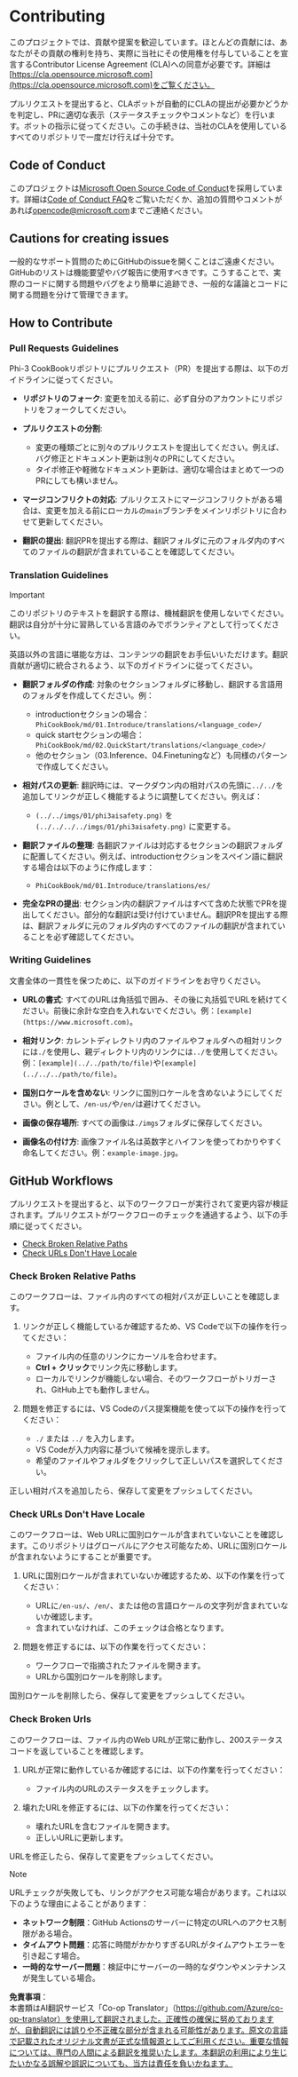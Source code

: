 <!--
CO_OP_TRANSLATOR_METADATA:
{
  "original_hash": "9f71f15fee9a73ecfcd4fd40efbe3070",
  "translation_date": "2025-05-08T04:54:18+00:00",
  "source_file": "CONTRIBUTING.md",
  "language_code": "ja"
}
-->
# Contributing

このプロジェクトでは、貢献や提案を歓迎しています。ほとんどの貢献には、あなたがその貢献の権利を持ち、実際に当社にその使用権を付与していることを宣言するContributor License Agreement (CLA)への同意が必要です。詳細は[https://cla.opensource.microsoft.com](https://cla.opensource.microsoft.com)をご覧ください。

プルリクエストを提出すると、CLAボットが自動的にCLAの提出が必要かどうかを判定し、PRに適切な表示（ステータスチェックやコメントなど）を行います。ボットの指示に従ってください。この手続きは、当社のCLAを使用しているすべてのリポジトリで一度だけ行えば十分です。

## Code of Conduct

このプロジェクトは[Microsoft Open Source Code of Conduct](https://opensource.microsoft.com/codeofconduct/)を採用しています。詳細は[Code of Conduct FAQ](https://opensource.microsoft.com/codeofconduct/faq/)をご覧いただくか、追加の質問やコメントがあれば[opencode@microsoft.com](mailto:opencode@microsoft.com)までご連絡ください。

## Cautions for creating issues

一般的なサポート質問のためにGitHubのissueを開くことはご遠慮ください。GitHubのリストは機能要望やバグ報告に使用すべきです。こうすることで、実際のコードに関する問題やバグをより簡単に追跡でき、一般的な議論とコードに関する問題を分けて管理できます。

## How to Contribute

### Pull Requests Guidelines

Phi-3 CookBookリポジトリにプルリクエスト（PR）を提出する際は、以下のガイドラインに従ってください。

- **リポジトリのフォーク**: 変更を加える前に、必ず自分のアカウントにリポジトリをフォークしてください。

- **プルリクエストの分割**:
  - 変更の種類ごとに別々のプルリクエストを提出してください。例えば、バグ修正とドキュメント更新は別々のPRにしてください。
  - タイポ修正や軽微なドキュメント更新は、適切な場合はまとめて一つのPRにしても構いません。

- **マージコンフリクトの対応**: プルリクエストにマージコンフリクトがある場合は、変更を加える前にローカルの`main`ブランチをメインリポジトリに合わせて更新してください。

- **翻訳の提出**: 翻訳PRを提出する際は、翻訳フォルダに元のフォルダ内のすべてのファイルの翻訳が含まれていることを確認してください。

### Translation Guidelines

> [!IMPORTANT]
>
> このリポジトリのテキストを翻訳する際は、機械翻訳を使用しないでください。翻訳は自分が十分に習熟している言語のみでボランティアとして行ってください。

英語以外の言語に堪能な方は、コンテンツの翻訳をお手伝いいただけます。翻訳貢献が適切に統合されるよう、以下のガイドラインに従ってください。

- **翻訳フォルダの作成**: 対象のセクションフォルダに移動し、翻訳する言語用のフォルダを作成してください。例：
  - introductionセクションの場合：`PhiCookBook/md/01.Introduce/translations/<language_code>/`
  - quick startセクションの場合：`PhiCookBook/md/02.QuickStart/translations/<language_code>/`
  - 他のセクション（03.Inference、04.Finetuningなど）も同様のパターンで作成してください。

- **相対パスの更新**: 翻訳時には、マークダウン内の相対パスの先頭に`../../`を追加してリンクが正しく機能するように調整してください。例えば：
  - `(../../imgs/01/phi3aisafety.png)` を `(../../../../imgs/01/phi3aisafety.png)` に変更する。

- **翻訳ファイルの整理**: 各翻訳ファイルは対応するセクションの翻訳フォルダに配置してください。例えば、introductionセクションをスペイン語に翻訳する場合は以下のように作成します：
  - `PhiCookBook/md/01.Introduce/translations/es/`

- **完全なPRの提出**: セクション内の翻訳ファイルはすべて含めた状態でPRを提出してください。部分的な翻訳は受け付けていません。翻訳PRを提出する際は、翻訳フォルダに元のフォルダ内のすべてのファイルの翻訳が含まれていることを必ず確認してください。

### Writing Guidelines

文書全体の一貫性を保つために、以下のガイドラインをお守りください。

- **URLの書式**: すべてのURLは角括弧で囲み、その後に丸括弧でURLを続けてください。前後に余計な空白を入れないでください。例：`[example](https://www.microsoft.com)`。

- **相対リンク**: カレントディレクトリ内のファイルやフォルダへの相対リンクには`./`を使用し、親ディレクトリ内のリンクには`../`を使用してください。例：`[example](../../path/to/file)`や`[example](../../../path/to/file)`。

- **国別ロケールを含めない**: リンクに国別ロケールを含めないようにしてください。例として、`/en-us/`や`/en/`は避けてください。

- **画像の保存場所**: すべての画像は`./imgs`フォルダに保存してください。

- **画像名の付け方**: 画像ファイル名は英数字とハイフンを使ってわかりやすく命名してください。例：`example-image.jpg`。

## GitHub Workflows

プルリクエストを提出すると、以下のワークフローが実行されて変更内容が検証されます。プルリクエストがワークフローのチェックを通過するよう、以下の手順に従ってください。

- [Check Broken Relative Paths](../..)
- [Check URLs Don't Have Locale](../..)

### Check Broken Relative Paths

このワークフローは、ファイル内のすべての相対パスが正しいことを確認します。

1. リンクが正しく機能しているか確認するため、VS Codeで以下の操作を行ってください：
    - ファイル内の任意のリンクにカーソルを合わせます。
    - **Ctrl + クリック**でリンク先に移動します。
    - ローカルでリンクが機能しない場合、そのワークフローがトリガーされ、GitHub上でも動作しません。

1. 問題を修正するには、VS Codeのパス提案機能を使って以下の操作を行ってください：
    - `./` または `../` を入力します。
    - VS Codeが入力内容に基づいて候補を提示します。
    - 希望のファイルやフォルダをクリックして正しいパスを選択してください。

正しい相対パスを追加したら、保存して変更をプッシュしてください。

### Check URLs Don't Have Locale

このワークフローは、Web URLに国別ロケールが含まれていないことを確認します。このリポジトリはグローバルにアクセス可能なため、URLに国別ロケールが含まれないようにすることが重要です。

1. URLに国別ロケールが含まれていないか確認するため、以下の作業を行ってください：

    - URLに`/en-us/`、`/en/`、または他の言語ロケールの文字列が含まれていないか確認します。
    - 含まれていなければ、このチェックは合格となります。

1. 問題を修正するには、以下の作業を行ってください：
    - ワークフローで指摘されたファイルを開きます。
    - URLから国別ロケールを削除します。

国別ロケールを削除したら、保存して変更をプッシュしてください。

### Check Broken Urls

このワークフローは、ファイル内のWeb URLが正常に動作し、200ステータスコードを返していることを確認します。

1. URLが正常に動作しているか確認するには、以下の作業を行ってください：
    - ファイル内のURLのステータスをチェックします。

2. 壊れたURLを修正するには、以下の作業を行ってください：
    - 壊れたURLを含むファイルを開きます。
    - 正しいURLに更新します。

URLを修正したら、保存して変更をプッシュしてください。

> [!NOTE]
>
> URLチェックが失敗しても、リンクがアクセス可能な場合があります。これは以下のような理由によることがあります：
>
> - **ネットワーク制限**：GitHub Actionsのサーバーに特定のURLへのアクセス制限がある場合。
> - **タイムアウト問題**：応答に時間がかかりすぎるURLがタイムアウトエラーを引き起こす場合。
> - **一時的なサーバー問題**：検証中にサーバーの一時的なダウンやメンテナンスが発生している場合。

**免責事項**：  
本書類はAI翻訳サービス「Co-op Translator」（https://github.com/Azure/co-op-translator）を使用して翻訳されました。正確性の確保に努めておりますが、自動翻訳には誤りや不正確な部分が含まれる可能性があります。原文の言語で記載されたオリジナル文書が正式な情報源としてご利用ください。重要な情報については、専門の人間による翻訳を推奨いたします。本翻訳の利用により生じたいかなる誤解や誤訳についても、当方は責任を負いかねます。